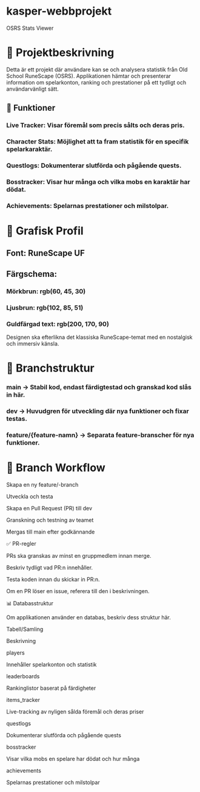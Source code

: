 # kasper-webbprojekt

OSRS Stats Viewer

# 📌 Projektbeskrivning

Detta är ett projekt där användare kan se och analysera statistik från Old School RuneScape (OSRS). Applikationen hämtar och presenterar information om spelarkonton, ranking och prestationer på ett tydligt och användarvänligt sätt.

## 🔹 Funktioner

### Live Tracker: Visar föremål som precis sålts och deras pris.

### Character Stats: Möjlighet att ta fram statistik för en specifik spelarkaraktär.

### Questlogs: Dokumenterar slutförda och pågående quests.

### Bosstracker: Visar hur många och vilka mobs en karaktär har dödat.

### Achievements: Spelarnas prestationer och milstolpar.

# 🎨 Grafisk Profil

## Font: RuneScape UF

## Färgschema:

### Mörkbrun: rgb(60, 45, 30)

### Ljusbrun: rgb(102, 85, 51)

### Guldfärgad text: rgb(200, 170, 90)

Designen ska efterlikna det klassiska RuneScape-temat med en nostalgisk och immersiv känsla.

# 🌿 Branchstruktur

### main → Stabil kod, endast färdigtestad och granskad kod slås in här.

### dev → Huvudgren för utveckling där nya funktioner och fixar testas.

### feature/{feature-namn} → Separata feature-branscher för nya funktioner.

# 🔄 Branch Workflow

Skapa en ny feature/-branch

Utveckla och testa

Skapa en Pull Request (PR) till dev

Granskning och testning av teamet

Mergas till main efter godkännande

✅ PR-regler

PRs ska granskas av minst en gruppmedlem innan merge.

Beskriv tydligt vad PR:n innehåller.

Testa koden innan du skickar in PR:n.

Om en PR löser en issue, referera till den i beskrivningen.

📊 Databasstruktur

Om applikationen använder en databas, beskriv dess struktur här.

Tabell/Samling

Beskrivning

players

Innehåller spelarkonton och statistik

leaderboards

Rankinglistor baserat på färdigheter

items_tracker

Live-tracking av nyligen sålda föremål och deras priser

questlogs

Dokumenterar slutförda och pågående quests

bosstracker

Visar vilka mobs en spelare har dödat och hur många

achievements

Spelarnas prestationer och milstolpar


